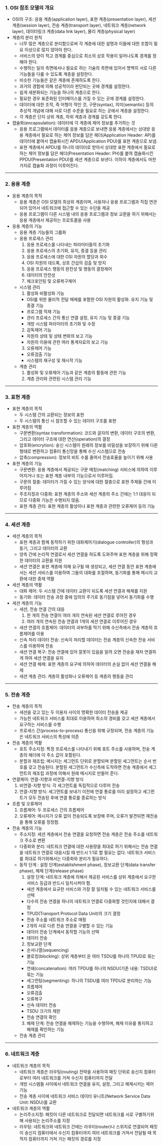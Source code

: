 ### 1. OSI 참조 모델의 개요

- OSI의 구조: 응용 계층(application layer), 표현 계층(presentation layer), 세션 계층(session layer), 전송 계층(transport layer), 네트워크 계층(network layer), 데이터링크 계층(data link layer), 물리 계층(physical layer)
- 계층의 분리 원칙
  - 너무 많은 계층으로 분리함으로써 각 계층에 대한 설명과 이들에 대한 조합이 필요 이상으로 많지 않아야 한다.
  - 서비스의 양이 적고 경계를 중심으로 최소의 상호 작용이 일어나도록 경계를 정해야 한다.
  - 수행하는 일의 측면에서나 필요로 하는 기술의 측면에 있어서 명백히 서로 다른 기능들을 다룰 수 있도록 계층을 설정한다.
  - 비슷한 기능들은 같은 계층에 존재하도록 한다.
  - 과거의 경험에 의해 성공적이라 판단되는 곳에 경계를 설정한다.
  - 쉽게 세분화되는 기능을 하나의 계층으로 한다.
  - 필요한 경우 표준화된 인터페이스를 가질 수 있는 곳에 경계를 설정한다.
  - 데이터에 대한 조작, 즉 어형이 적인 것, 구문(syntax), 의미(semantic) 등의 추상적 개념에 대해 서로 다른 수준을 필요로 하는 곳에서 계층을 설정한다.
  - 각 계층은 단지 상위 계층, 하위 계층과 경계를 갖도록 한다.
- 캡슐화(encapsulation): 데이터에 각 계층에 제어 정보를 추가하는 것
  - 응용 프로그램에서 데이터를 응용 계층으로 보내면 응용 계층에서는 상대방 응용 계층에서 필요로 하는 제어 정보를 담은 헤더(Application Header: AP)를 데이터에 붙여서 캡슐화시킨 APDU(Application PDU)를 표현 계층으로 보냄.
  - 표현 계층에서 APDU를 하나의 데이터로 받아서 상대방 표현 계층에서 필요로 하는 제어 정보를 담은 헤더(Presentation Header: PH)를 붙여 캡슐화시킨 PPDU(Presentation PDU)를 세션 계층으로 보낸다. 이하이 계층에서도 마찬가지로 캡슐화 과정이 이루어진다.

---

### 2. 응용 계층

- 응용 계층의 목적
  - 응용 계층은 OSI 모델의 최상위 계층이며, 사용자나 응용 프로그램과 직접 연관되어 있어서 네트워크에 접근할 수 있는 수단을 제공
  - 응용 프로그램이 다른 시스템 내의 응용 프로그램과 정보 교환을 하기 위해서는 응용 계층에서 제공하는 프로토콜을 사용
- 응용 계층의 기능
  - 응용 계층 기능들의 그룹화
  - 응용 프로세스 관리
    1. 응용 프로세스를 나타내는 파라미터들의 초기화
    2. 응용 프로세스의 초기화, 유지, 종결 등을 관리
    3. 응용 프로세스에 대한 OSI 자원의 할당과 회수
    4. OSI 자원의 데드록, 상호 간섭의 검출 및 방지
    5. 응용 프로세스 행동의 완전성 및 행동의 결정제어
    6. 데이터의 안전성
    7. 체크포인팅 및 오류복구제어
  - 시스템 관리
    1. 활성화 비활성화 기능
    - OSI를 위한 물리적 전달 매체를 포함한 OSI 자원의 활성화. 유지 기능 및 종결 기능
    - 프로그램 적재 기능
    - 관리 프로세스 간의 통신 연결 설정, 유지 기능 및 종결 기능
    - 개방 시스템 파라미터의 초기화 및 수정
    2. 감독제어 기능
    - 자원의 상태 및 상태 변화의 보고 기능
    - 자원의 이용에 관한 여러 통계자료의 보고 기능
    3. 오류제어 기능
    - 오류검출 기능
    - 시스템의 재구성 및 재시작 기능
  - 계층 관리
    1. 활성화 및 오류제어 기능과 같은 계층의 활동에 관한 기능
    2. 계층 관리와 관련된 시스템 관리 기능

---

### 3. 표현 계층

- 표현 계층의 목적
  - 두 시스템 간의 교환되는 정보의 표현
  - 두 시스템의 통신 시 참조할 수 있는 데이터 구조를 표현
- 표현 계층의 역활
  - 구문변환(syntax transformation): 코드와 글자의 변환, 데이터 구조의 변환, 그리고 데이터 구조에 대한 연산(operation)의 결정
  - 암호화(encrytion): 송신 시스템이 원래의 정보를 비밀성을 보장하기 위해 다른 형태로 변환하고 컴퓨터 통신망을 통해 수신 시스템으로 전송
  - 압축(compression): 정보의 비트 수를 줄여서 전송효율을 높이기 위해 사용
- 표현 계층의 기능
  - 구문변환: 응용 계층에서 제공되는 구문 매칭(matching) 서비스에 의하여 이루어지거나 또는 표현 계층 내부의 기능으로서 이루어짐.
  - 구문의 절충: 데이터가 가질 수 있는 양식에 대한 절충으로 표현 주체들 간에 이루어짐
  - 주조지정과 다중화: 표현 계층의 주소와 세션 계층의 주소 간에는 1:1 대응이 되므로 다중화 기능은 수행되지 않음.
  - 표현 계층 관리: 표현 계층의 활성이나 표현 계층과 관련한 오류제어 등의 기능

---

### 4. 세션 계층

- 세션 계층의 목적
  - 표현 계층과 함께 동작하기 위한 대화제어기(dialogue controller)의 형성과 동기, 그리고 데이터의 교환
  - 양측 간에 논리적 연결로서 세션 연결을 하도록 도와주며 표현 계층을 위해 정확한 데이터의 교환을 지원
  - 세션 연결은 표현 계층에 의해 요구될 때 생성되고, 세션 연결 동안 표현 계층에서는 세션 서비스를 이용하여 그들의 대화를 조절하며, 동기화를 통해 메시지 교환에 대한 중재 역활
- 세션 계층의 역활
  - 대화 제어: 두 시스템 간에 데이터 교환이 되도록 세션 연결과 해제를 지원
  - 동기화: 데이터 전송 과정 중에 임의의 주기로 동기점을 넣어서 동기화를 수행
- 세션 계층의 기능
  - 세션, 전송 연결 간의 대응
    1. 한 개의 전송 연결이 여러 개의 연속된 세션 연결로 루어진 경우
    2. 여러 개의 연속된 전송 연결과 1개의 세션 연결로 이루어진 경우
  - 세션 연결의 흐름제어: 데이터의 과부하를 막기 위해 수신측에서 전송 계층의 흐름제어를 이용
  - 신속 처리 데이터 전송: 신속히 처리할 데이터는 전송 계층의 신속한 전송 서비스를 이용하여 전송
  - 세션 연결 복구: 전송 연결에 있어 잘못이 있음을 알려 오면 전송을 재차 연결하게 하여 세션 연결을 유지
  - 세션 연결 해제: 표현 계층의 요구에 의하여 데이터의 손실 없이 세션 연결을 해제
  - 세션 계층 관리: 계층의 활성화나 오류제어 등 계층의 행동을 관리

---

### 5. 전송 계층

- 전송 계층의 목적
  - 세션을 갖고 있는 두 이용자 사이의 명확한 데이터 전송을 제공
  - 가능한 네트워크 서비스를 최대로 이용하여 최소의 경비를 갖고 세션 계층에서 요구하는 서비스를 수행
  - 프로세스 간(process\-to\-process) 통신을 위해 규정되며, 전송 계층의 기능은 네트워크 서비스의 특성에 의존
- 전송 계층의 역활
  - 포트 주소지정: 특정 프로세스를 나타내기 위해 포트 주소를 사용하며, 전송 계층의 헤더에 이 주소 값이 포함된다.
  - 분할과 재조립: 메시지는 세그먼트 단위로 분할되며 분할된 세그먼트는 순서 번호를 갖고 전송된다. 분할된 세그먼트가 수신측에 도착하면 전송 계층에서 세그먼트의 재조립 과정에 의해서 원래 메시지로 만들어 준다.
- 연결제어: 연결\-지향과 비연결\-지향 방식
  1. 비연결\-지향 방식: 각 세그먼트를 독립적으로 다루어 전송
  2. 연결\-지향 방식: 세그먼트를 보내기 이전에 연결 통로를 미리 설정하고 세그먼트가 모두 전송된 후에 연결 통로를 종료하는 방식
- 흐름 및 오류제어
  1. 흐름제어: 두 프로세스 간의 흐름제어
  2. 오류제어: 메시지가 오류 없이 전송되도록 보장해 주며, 오류가 발견되면 재전송을 통해 오류를 정정함.
- 전송 계층의 기능
  - 주소지정: 세션 계층에서 전송 연결을 요청하면 전송 계층은 전송 주소를 네트워크 주소로 변환
  - 다중화와 분리: 네트워크 연결에 대한 사용량을 최대로 하기 위해서는 전송 연결을 네트워크 연결로 대응시킬 때 반드시 1:1로 할 필요는 없다. 네트워크 서비스를 최대로 하기위해서는 다중화와 분리가 필요하다.
  - 동작 단계 : 설정 단계(establishment phase), 정보교환 단계(data transfer phase), 해제 단계(release phase)
    1. 설정 단계: 네트워크 계층에 의해서 제공된 서비스를 상위 계층에서 요구한 서비스 등급과 반드시 일치시켜야 함.
    - 세션 계층에서 요규한 서비스와 가장 잘 일치될 수 있는 네트워크 서비스를 선택
    - 다수의 전송 연결을 하나의 네트워크 연결로 다중화할 것인지에 대해서 결정
    - TPUD(Transport Protocol Data Unit)의 크기 결정
    - 전송 주소를 네트워크 주소로 매핑
    - 2개의 서로 다른 전송 연결을 구별할 수 있는 기능
    - 데이터 전송 단계에서 동작할 기능의 선택
    - 데이터 전송
    2. 정보교환 단계
    - 순서나열(sequencing)
    - 블로킹(blocking): 상위 계층부터 온 여러 TSDU를 하나의 TPUD로 묶는 기능
    - 연쇄(concatenation): 여러 TPDU를 하나의 NSDU(기존 내용: TSDU)로 묶는 기능
    - 세그먼팅(segmenting): 하나의 TSDU를 여러 TPDU로 분리하는 기능
    - 흐름제어
    - 오류검출
    - 오류복구
    - 신속 데이터 전송
    - TSDU 크기의 제한
    - 전송 연결의 확인
    3. 해제 단계: 전송 연결을 해제하는 기능을 수행하며, 해제 이유를 통지하고 해제를 확인하는 기능
  - 전송 계층 관리

---

### 6. 네트워크 계층

- 네트워크 계층의 목적
  - 네트워크 계층은 라우팅(routing) 전략을 사용하여 패킷 단위로 송신지 컴퓨터로부터 여러 네트워크를 거쳐 수신지 컴퓨터까지 전달
  - 개방 시스템들 사이에서 네트워크 연결을 유지, 설정, 그리고 해제시키는 제어 기능
  - 전송 계층 사이에 네트워크 서비스 데이터 유니트(Network Service Data Unit: NSDU)를 교환
- 네트워크 계층의 역활
  - 논리주소지정: 패킷이 다른 네트워크로 전달되면 네트워크를 서로 구별하기위해 사용되는 논리주소를 지정
  - 라우팅: 네트워크와 네트워크 간에는 라우터(router)나 스위치로 연결되어 패킷이 송신지 컴퓨터에서 수신지 컴퓨터까지 여러 네트워크를 거쳐서 전달될 때 목적지 컴퓨터까지 거쳐 가는 패킷의 경로를 지정
